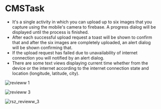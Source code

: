 # CMSTask
* It's a single activity in which you can upload up to six images that you capture using the mobile's camera to firebase. A progress dialog will be displayed until the process is finished.
* After each successful upload request a toast will be shown to confirm that and after the six images are completely uploaded, an alert dialog will be shown confirming that.
* If the upload request has failed due to unavailability of internet connection you will notified by an alert dialog.
* There are some text views displaying current time whether from the device or the internet according to the internet connection state and location (longitude, latitude, city). 

![revieww 1](https://user-images.githubusercontent.com/24354705/45464794-7aa92580-b712-11e8-986b-38242fe050e5.jpg)

![revieww 3](https://user-images.githubusercontent.com/24354705/45464804-885eab00-b712-11e8-955e-14db0713366e.jpg)

![rsz_revieww_3](https://user-images.githubusercontent.com/24354705/45465274-bcd36680-b714-11e8-93ed-bfe7df93fa37.jpg)
